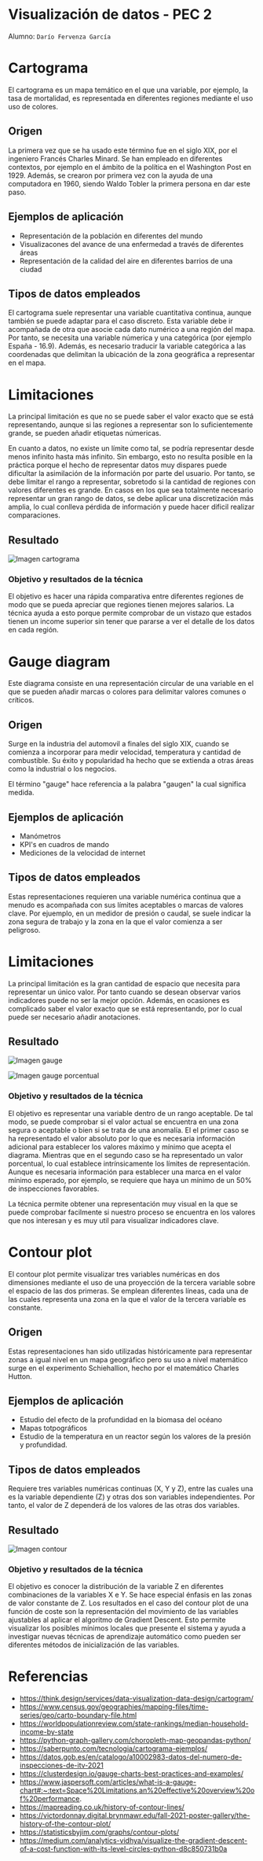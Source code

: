 # Visualización de datos - PEC 2

Alumno: `Darío Fervenza García`

# Cartograma

El cartograma es un mapa temático en el que una variable, por ejemplo, la tasa de mortalidad, es representada en diferentes regiones mediante el uso uso de colores.

## Origen

La primera vez que se ha usado este término fue en el siglo XIX, por el ingeniero Francés Charles Minard. Se han empleado en diferentes contextos, por ejemplo en el ámbito de la política en el Washington Post en 1929. Además, se crearon por primera vez con la ayuda de una computadora en 1960, siendo Waldo Tobler la primera persona en dar este paso.

## Ejemplos de aplicación

- Representación de la población en diferentes del mundo
- Visualizacones del avance de una enfermedad a través de diferentes áreas
- Representación de la calidad del aire en diferentes barrios de una ciudad

## Tipos de datos empleados

El cartograma suele representar una variable cuantitativa continua, aunque también se puede adaptar para el caso discreto. Esta variable debe ir acompañada de otra que asocie cada dato numérico a una región del mapa. Por tanto, se necesita una variable númerica y una categórica (por ejemplo España - 16.9).
Además, es necesario traducir la variable categórica a las coordenadas que delimitan la ubicación de la zona geográfica a representar en el mapa.

# Limitaciones

La principal limitación es que no se puede saber el valor exacto que se está representando, aunque si las regiones a representar son lo suficientemente grande, se pueden añadir etiquetas númericas.

En cuanto a datos, no existe un límite como tal, se podría representar desde menos infinito hasta más infinito. Sin embargo, esto no resulta posible en la práctica porque el hecho de representar datos muy dispares puede dificultar la asimilación de la información por parte del usuario. Por tanto, se debe limitar el rango a representar, sobretodo si la cantidad de regiones con valores diferentes es grande. En casos en los que sea totalmente necesario representar un gran rango de datos, se debe aplicar una discretización más amplia, lo cual conlleva pérdida de información y puede hacer dificil realizar comparaciones.

## Resultado

![Imagen cartograma](https://github.com/dariofervenza/M2.859_PC2/blob/main/images/mapa_eeuu.png?raw=true)

### Objetivo y resultados de la técnica

El objetivo es hacer una rápida comparativa entre diferentes regiones de modo que se pueda apreciar que regiones tienen mejores salarios. La técnica ayuda a esto porque permite comprobar de un vistazo que estados tienen un income superior sin tener que pararse a ver el detalle de los datos en cada región.

# Gauge diagram

Este diagrama consiste en una representación circular de una variable en el que se pueden añadir marcas o colores para delimitar valores comunes o críticos. 

## Origen

Surge en la industria del automovil a finales del siglo XIX, cuando se comienza a incorporar para medir velocidad, temperatura y cantidad de combustible. Su éxito y popularidad ha hecho que se extienda a otras áreas como la industrial o los negocios.

El término "gauge" hace referencia a la palabra "gaugen" la cual significa medida.

## Ejemplos de aplicación

- Manómetros
- KPI's en cuadros de mando
- Mediciones de la velocidad de internet

## Tipos de datos empleados

Estas representaciones requieren una variable numérica continua que a menudo es acompañada con sus límites aceptables o marcas de valores clave. Por ejuemplo, en un medidor de presión o caudal, se suele indicar la zona segura de trabajo y la zona en la que el valor comienza a ser peligroso.

# Limitaciones

La principal limitación es la gran cantidad de espacio que necesita para representar un único valor. Por tanto cuando se desean observar varios indicadores puede no ser la mejor opción. Además, en ocasiones es complicado saber el valor exacto que se está representando, por lo cual puede ser necesario añadir anotaciones.


## Resultado


![Imagen gauge](https://github.com/dariofervenza/M2.859_PC2/blob/main/images/gauge_chart.png?raw=true)

![Imagen gauge porcentual](https://github.com/dariofervenza/M2.859_PC2/blob/main/images/gauge_chart_2.png?raw=true)

### Objetivo y resultados de la técnica

El objetivo es representar una variable dentro de un rango aceptable. De tal modo, se puede comprobar si el valor actual se encuentra en una zona segura o aceptable o bien si se trata de una anomalía. El el primer caso se ha representado el valor absoluto por lo que es necesaria información adicional para establecer los valores máximo y mínimo que acepta el diagrama. Mientras que en el segundo caso se ha representado un valor porcentual, lo cual establece intrínsicamente los límites de representación. Aunque es necesaria información para establecer una marca en el valor mínimo esperado, por ejemplo, se requiere que haya un mínimo de un 50% de inspecciones favorables.

La técnica permite obtener una representación muy visual en la que se puede comprobar facilmente si nuestro proceso se encuentra en los valores que nos interesan y es muy util para visualizar indicadores clave.

# Contour plot

El contour plot permite visualizar tres variables numéricas en dos dimensiones mediante el uso de una proyección de la tercera variable sobre el espacio de las dos primeras. Se emplean diferentes líneas, cada una de las cuales representa una zona en la que el valor de la tercera variable es constante.

## Origen

Estas representaciones han sido utilizadas históricamente para representar zonas a igual nivel en un mapa geográfico pero su uso a nivel matemático surge en el experimento Schiehallion, hecho por el matemático Charles Hutton.

## Ejemplos de aplicación

- Estudio del efecto de la profundidad en la biomasa del océano
- Mapas totpográficos
- Estudio de la temperatura en un reactor según los valores de la presión y profundidad.

## Tipos de datos empleados

Requiere tres variables numéricas continuas (X, Y y Z), entre las cuales una es la variable dependiente (Z) y otras dos son variables independientes. Por tanto, el valor de Z dependerá de los valores de las otras dos variables.


## Resultado

![Imagen contour](https://github.com/dariofervenza/M2.859_PC2/blob/main/images/contour_plot.png?raw=true)


### Objetivo y resultados de la técnica

El objetivo es conocer la distribución de la variable Z en diferentes combinaciones de la variables X e Y. Se hace especial énfasis en las zonas de valor constante de Z. 
Los resultados en el caso del contour plot de una función de coste son la representación del movimiento de las variables  ajustables al aplicar el algoritmo de Gradient Descent. Esto permite visualizar los posibles mínimos locales que presente el sistema y ayuda a investigar nuevas técnicas de aprendizaje automático como pueden ser diferentes métodos de inicialización de las variables.

# Referencias

- https://think.design/services/data-visualization-data-design/cartogram/
- https://www.census.gov/geographies/mapping-files/time-series/geo/carto-boundary-file.html
- https://worldpopulationreview.com/state-rankings/median-household-income-by-state
- https://python-graph-gallery.com/choropleth-map-geopandas-python/
- https://saberpunto.com/tecnologia/cartograma-ejemplos/
- https://datos.gob.es/en/catalogo/a10002983-datos-del-numero-de-inspecciones-de-itv-2021
- https://clusterdesign.io/gauge-charts-best-practices-and-examples/
- https://www.jaspersoft.com/articles/what-is-a-gauge-chart#:~:text=Space%20Limitations,an%20effective%20overview%20of%20performance.
- https://mapreading.co.uk/history-of-contour-lines/
- https://victordonnay.digital.brynmawr.edu/fall-2021-poster-gallery/the-history-of-the-contour-plot/
- https://statisticsbyjim.com/graphs/contour-plots/
- https://medium.com/analytics-vidhya/visualize-the-gradient-descent-of-a-cost-function-with-its-level-circles-python-d8c850731b0a

